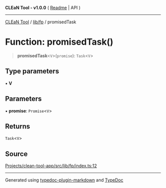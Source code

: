 **CLEaN Tool - v1.0.0** ( [Readme](../../../README.md) \| API )

***

[CLEaN Tool](../../../modules.md) / [lib/fp](../README.md) / promisedTask

# Function: promisedTask()

> **promisedTask**\<`V`\>(`promise`): `Task`\<`V`\>

## Type parameters

▪ **V**

## Parameters

▪ **promise**: `Promise`\<`V`\>

## Returns

`Task`\<`V`\>

## Source

[Projects/clean-tool-app/src/lib/fp/index.ts:12](https://github.com/yuckyh/clean-tool-app/)

***

Generated using [typedoc-plugin-markdown](https://www.npmjs.com/package/typedoc-plugin-markdown) and [TypeDoc](https://typedoc.org/)
